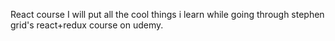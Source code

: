 React course
I will put all the cool things i learn while going through stephen grid's react+redux course on udemy.